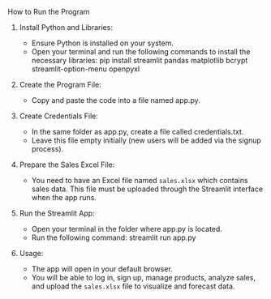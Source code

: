How to Run the Program

1. Install Python and Libraries:
   - Ensure Python is installed on your system.
   - Open your terminal and run the following commands to install the necessary libraries:
     pip install streamlit pandas matplotlib bcrypt streamlit-option-menu openpyxl

2. Create the Program File:
   - Copy and paste the code into a file named app.py.

3. Create Credentials File:
   - In the same folder as app.py, create a file called credentials.txt.
   - Leave this file empty initially (new users will be added via the signup process).

4. Prepare the Sales Excel File:
   - You need to have an Excel file named `sales.xlsx` which contains sales data. This file must be uploaded through the Streamlit interface when the app runs.

5. Run the Streamlit App:
   - Open your terminal in the folder where app.py is located.
   - Run the following command:
     streamlit run app.py

6. Usage:
   - The app will open in your default browser.
   - You will be able to log in, sign up, manage products, analyze sales, and upload the `sales.xlsx` file to visualize and forecast data.
